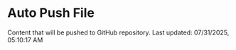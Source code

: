 # Auto Push File

Content that will be pushed to GitHub repository.
Last updated: 07/31/2025, 05:10:17 AM